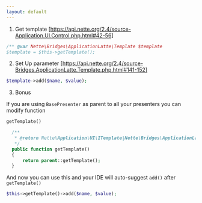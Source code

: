 ```yaml
---
layout: default
---
```



1. Get template [https://api.nette.org/2.4/source-Application.UI.Control.php.html#42-56]
  
  ```php
  /** @var Nette\Bridges\ApplicationLatte\Template $template
  $template = $this->getTemplate();
  ```
  
2. Set Up parameter
  [https://api.nette.org/2.4/source-Bridges.ApplicationLatte.Template.php.html#141-152]
  
  ```php
  $template->add($name, $value);
  ```
  
3. Bonus

  If you are using `BasePresenter` as parent to all your presenters you can modify function 
  ```php
  getTemplate()
  ```
  
  ```php
	/**
	 * @return Nette\Application\UI\ITemplate|Nette\Bridges\ApplicationLatte\Template
	 */
	public function getTemplate()
	{
		return parent::getTemplate();
	}
  ```
  
  And now you can use this and your IDE will auto-suggest `add()` after `getTemplate()`
 
  ```php
  $this->getTemplate()->add($name, $value);
  ```
